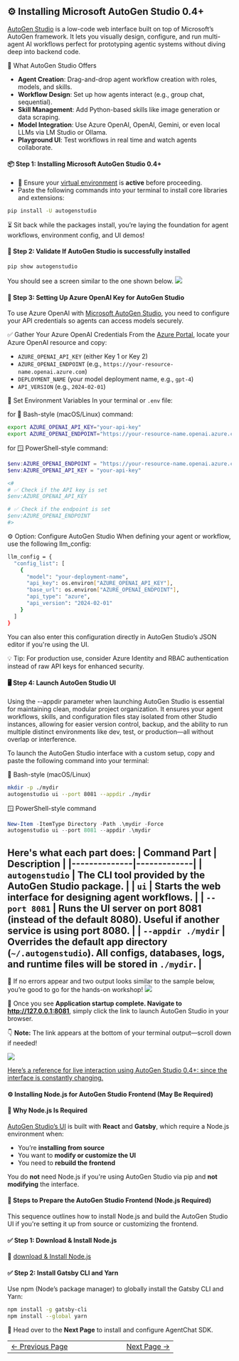 ## ⚙️ Installing Microsoft AutoGen Studio 0.4+
[AutoGen Studio](https://microsoft.github.io/autogen/stable/user-guide/autogenstudio-user-guide/index.html) is a low-code web interface built on top of Microsoft’s AutoGen framework. It lets you visually design, configure, and run multi-agent AI workflows perfect for prototyping agentic systems without diving deep into backend code.

🧠 What AutoGen Studio Offers
- **Agent Creation**: Drag-and-drop agent workflow creation with roles, models, and skills.
- **Workflow Design**: Set up how agents interact (e.g., group chat, sequential).
- **Skill Management**: Add Python-based skills like image generation or data scraping.
- **Model Integration**: Use Azure OpenAI, OpenAI, Gemini, or even local LLMs via LM Studio or Ollama.
- **Playground UI**: Test workflows in real time and watch agents collaborate.

#### 📦 Step 1: Installing Microsoft AutoGen Studio 0.4+
- 🧠 Ensure your [virtual environment](../pages/CreatePythonVirtualEnv.md) is **active** before proceeding.
- Paste the following commands into your terminal to install core libraries and extensions:
```bash
pip install -U autogenstudio
```
⏳ Sit back while the packages install, you’re laying the foundation for agent workflows, environment config, and UI demos!

#### 🔐 Step 2: Validate If AutoGen Studio is successfully installed
```bash
pip show autogenstudio
```
You should see a screen similar to the one shown below.
![](/AgentcisAI/ms-autogen/intro-to-ms-autogen/docs/images/verifyautogenstudioinstalled.png)

#### 🔐 Step 3: Setting Up Azure OpenAI Key for AutoGen Studio
To use Azure OpenAI with [Microsoft AutoGen Studio](https://microsoft.github.io/autogen/stable/index.html), you need to configure your API credentials so agents can access models securely.

✅ Gather Your Azure OpenAI Credentials
From the [Azure Portal](https://portal.azure.com), locate your Azure OpenAI resource and copy:
- `AZURE_OPENAI_API_KEY` (either Key 1 or Key 2)
- `AZURE_OPENAI_ENDPOINT` (e.g., `https://your-resource-name.openai.azure.com`)
- `DEPLOYMENT_NAME` (your model deployment name, e.g., `gpt-4`)
- `API_VERSION` (e.g., `2024-02-01`)

🧪 Set Environment Variables
In your terminal or `.env` file:

for 🐧 Bash-style (macOS/Linux) command:
```bash
export AZURE_OPENAI_API_KEY="your-api-key"
export AZURE_OPENAI_ENDPOINT="https://your-resource-name.openai.azure.com"
```

for 🪟 PowerShell-style command:
```powershell
$env:AZURE_OPENAI_ENDPOINT = "https://your-resource-name.openai.azure.com/"
$env:AZURE_OPENAI_API_KEY = "your-api-key"

<#
# ✅ Check if the API key is set
$env:AZURE_OPENAI_API_KEY

# ✅ Check if the endpoint is set
$env:AZURE_OPENAI_ENDPOINT
#>
```
⚙️ Option: Configure AutoGen Studio
When defining your agent or workflow, use the following llm_config:
```bash
llm_config = {
  "config_list": [
    {
      "model": "your-deployment-name",
      "api_key": os.environ["AZURE_OPENAI_API_KEY"],
      "base_url": os.environ["AZURE_OPENAI_ENDPOINT"],
      "api_type": "azure",
      "api_version": "2024-02-01"
    }
  ]
}
```

You can also enter this configuration directly in AutoGen Studio’s JSON editor if you're using the UI.

💡 Tip: For production use, consider Azure Identity and RBAC authentication instead of raw API keys for enhanced security.

#### 🖥️ Step 4: Launch AutoGen Studio UI
Using the --appdir parameter when launching AutoGen Studio is essential for maintaining clean, modular project organization. It ensures your agent workflows, skills, and configuration files stay isolated from other Studio instances, allowing for easier version control, backup, and the ability to run multiple distinct environments like dev, test, or production—all without overlap or interference.

To launch the AutoGen Studio interface with a custom setup, copy and paste the following command into your terminal:

🐧 Bash-style (macOS/Linux)
```bash
mkdir -p ./mydir
autogenstudio ui --port 8081 --appdir ./mydir
```

🪟 PowerShell-style command
```powershell
New-Item -ItemType Directory -Path .\mydir -Force
autogenstudio ui --port 8081 --appdir .\mydir
```
Here's what each part does:
| Command Part | Description |
|--------------|-------------|
| `autogenstudio` | The CLI tool provided by the AutoGen Studio package. |
| `ui` | Starts the **web interface** for designing agent workflows. |
| `--port 8081` | Runs the UI server on **port 8081** (instead of the default 8080). Useful if another service is using port 8080. |
| `--appdir ./mydir` | Overrides the default app directory (`~/.autogenstudio`). All configs, databases, logs, and runtime files will be stored in `./mydir`. |
---
🚀 If no errors appear and two output looks similar to the sample below, you’re good to go for the hands-on workshop!
![](/AgentcisAI/ms-autogen/intro-to-ms-autogen/docs/images/launch_autogen_studio_cmd.png)

📍 Once you see **Application startup complete. Navigate to http://127.0.0.1:8081**, simply click the link to launch AutoGen Studio in your browser.

👇 **Note:** The link appears at the bottom of your terminal output—scroll down if needed!


![](/AgentcisAI/ms-autogen/intro-to-ms-autogen/docs/images/autogen_studio_web_interface.png)

[Here’s a reference for live interaction using AutoGen Studio 0.4+: since the interface is constantly changing.](https://microsoft.github.io/autogen/stable/user-guide/autogenstudio-user-guide/index.html)

#### ⚙️ Installing Node.js for AutoGen Studio Frontend (May Be Required)

#### 🧠 Why Node.js Is Required

[AutoGen Studio’s UI](https://microsoft.github.io/autogen/stable/user-guide/autogenstudio-user-guide/installation.html#install-from-source) is built with **React** and **Gatsby**, which require a Node.js environment when:

- You’re **installing from source**
- You want to **modify or customize the UI**
- You need to **rebuild the frontend**

You do **not** need Node.js if you're using AutoGen Studio via pip and **not modifying** the interface.

#### 🧭 Steps to Prepare the AutoGen Studio Frontend (Node.js Required)

This sequence outlines how to install Node.js and build the AutoGen Studio UI if you're setting it up from source or customizing the frontend.


#### ✅ Step 1: Download & Install Node.js
🔗 [download & Install Node.js](https://nodejs.org/en/download)

#### ✅ Step 2: Install Gatsby CLI and Yarn
Use npm (Node’s package manager) to globally install the Gatsby CLI and Yarn:

```bash
npm install -g gatsby-cli
npm install --global yarn
```

🚀 Head over to the **Next Page** to install and configure AgentChat SDK.

<table width="100%">
  <tr>
    <td align="left" style="white-space: nowrap;">
      <a href="../pages/IntroToAutoGenStudio.md">← Previous Page</a>
    </td>
    <td style="width: 100px;"></td> <!-- Blank column for separation -->
    <td align="right" style="white-space: nowrap;">
      <a href="../pages/InstallAutoGenAgentChatAPI.md">Next Page →</a>
    </td>
  </tr>
</table>
